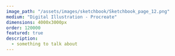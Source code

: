 ```yaml
---
image_path: "/assets/images/sketchbook/Sketchbook_page_12.png"
medium: "Digital Illustration - Procreate"
dimensions: 4000x3000px 
order: 120000
featured: true
description:
  - something to talk about 
---
```



